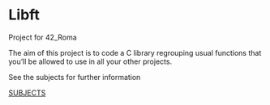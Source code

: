 # Libft
Project for 42_Roma

The aim of this project is to code a C library regrouping usual functions that you’ll be allowed to use in all your other projects.

See the subjects for further information

[SUBJECTS](Resources/)

